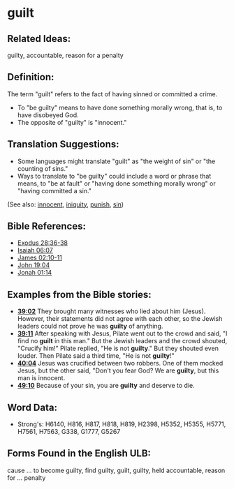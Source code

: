 # guilt

## Related Ideas:

guilty, accountable, reason for a penalty

## Definition:

The term "guilt" refers to the fact of having sinned or committed a crime.

* To "be guilty" means to have done something morally wrong, that is, to have disobeyed God.
* The opposite of "guilty" is "innocent."

## Translation Suggestions:

* Some languages might translate "guilt" as "the weight of sin" or "the counting of sins."
* Ways to translate to "be guilty" could include a word or phrase that means, to "be at fault" or "having done something morally wrong" or "having committed a sin."

(See also: [innocent](../kt/innocent.md), [iniquity](../kt/iniquity.md), [punish](../other/punish.md), [sin](../kt/sin.md))

## Bible References:

* [Exodus 28:36-38](rc://en/tn/help/exo/28/36)
* [Isaiah 06:07](rc://en/tn/help/isa/06/07)
* [James 02:10-11](rc://en/tn/help/jas/02/10)
* [John 19:04](rc://en/tn/help/jhn/19/04)
* [Jonah 01:14](rc://en/tn/help/jon/01/14)

## Examples from the Bible stories:

* __[39:02](rc://en/tn/help/obs/39/02)__ They brought many witnesses who lied about him (Jesus). However, their statements did not agree with each other, so the Jewish leaders could not prove he was __guilty__ of anything.
* __[39:11](rc://en/tn/help/obs/39/11)__ After speaking with Jesus, Pilate went out to the crowd and said, "I find no __guilt__ in this man." But the Jewish leaders and the crowd shouted, "Crucify him!" Pilate replied, "He is not __guilty__." But they shouted even louder. Then Pilate said a third time, "He is not __guilty__!"
* __[40:04](rc://en/tn/help/obs/40/04)__ Jesus was crucified between two robbers. One of them mocked Jesus, but the other said, "Don't you fear God? We are __guilty__, but this man is innocent.
* __[49:10](rc://en/tn/help/obs/49/10)__ Because of your sin, you are __guilty__ and deserve to die.

## Word Data:

* Strong's: H6140, H816, H817, H818, H819, H2398, H5352, H5355, H5771, H7561, H7563, G338, G1777, G5267

## Forms Found in the English ULB:

cause ... to become guilty, find guilty, guilt, guilty, held accountable, reason for ... penalty
